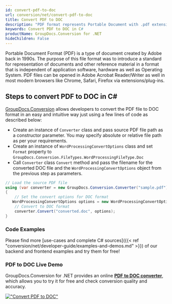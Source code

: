 ```yaml
---
id: convert-pdf-to-doc
url: conversion/net/convert-pdf-to-doc
title: Convert PDF to DOC
description: "PDF format represents Portable Document with .pdf extension. Learn how to convert PDF to DOC file programmatically in C# language using GroupDocs.Conversion for .NET library."
keywords: Convert PDF to DOC in C#
productName: GroupDocs.Conversion for .NET
hideChildren: False
---
```


Portable Document Format (PDF) is a type of document created by Adobe back in 1990s. The purpose of this file format was to introduce a standard for representation of documents and other reference material in a format that is independent of application software, hardware as well as Operating System. PDF files can be opened in Adobe Acrobat Reader/Writer as well in most modern browsers like Chrome, Safari, Firefox via extensions/plug-ins.

## Steps to convert PDF to DOC in C#

[GroupDocs.Conversion](https://products.groupdocs.com/conversion/net) allows developers to convert the PDF file to DOC format in an easy and intuitive way just using a few lines of code as described below:

* Create an instance of `Converter` class and pass source PDF file path as a constructor parameter. You may specify absolute or relative file path as per your requirements. 
* Create an instance of `WordProcessingConvertOptions` class and set `Format` property to `GroupDocs.Conversion.FileTypes.WordProcessingFileType.Doc`
* Call `Converter` class `Convert` method and pass the filename for the converted DOC file and the `WordProcessingConvertOptions` object from the previous step as parameters.

```csharp
// Load the source PDF file
using (var converter = new GroupDocs.Conversion.Converter("sample.pdf"))
{
    // Set the convert options for DOC format
   WordProcessingConvertOptions options = new WordProcessingConvertOptions { Format = GroupDocs.Conversion.FileTypes.WordProcessingFileType.Doc };
    // Convert to DOC format
    converter.Convert("converted.doc", options);
}
```

### Code Examples

Please find more [use-cases and complete C# sources]({{< ref "conversion/net/developer-guide/examples-and-demos.md" >}}) of our backend and frontend examples and try them for free!

### PDF to DOC Live Demo

GroupDocs.Conversion for .NET provides an online [**PDF to DOC converter**](https://products.groupdocs.app/conversion/pdf-to-doc), which allows you to try it for free and check conversion quality and accuracy.

[!["Convert PDF to DOC"](conversion/net/images/convert-to-doc/convert-pdf-to-doc.png)](https://products.groupdocs.app/conversion/pdf-to-doc)